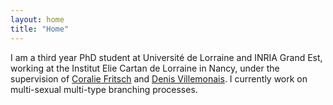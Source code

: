 ```yaml
---
layout: home
title: "Home"
---
```


I am a third year PhD student at Université de Lorraine and INRIA Grand Est, working at the Institut Elie Cartan de Lorraine in Nancy, under the supervision of <a href='http://coralie-fritsch.perso.math.cnrs.fr'>Coralie Fritsch</a> and <a href='http://www.normalesup.org/~villemonais/'>Denis Villemonais</a>. I currently work on multi-sexual multi-type branching processes.

